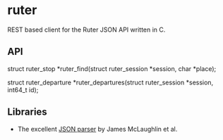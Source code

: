 ruter
=====

REST based client for the Ruter JSON API written in C.

API
---

struct ruter_stop *ruter_find(struct ruter_session *session, char *place);

struct ruter_departure *ruter_departures(struct ruter_session *session, int64_t id);

Libraries
---------

*   The excellent [JSON parser](https://github.com/udp/json-parser/) by James McLaughlin et al.
